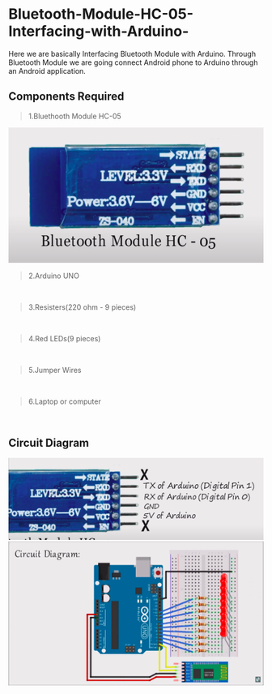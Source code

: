 # Bluetooth-Module-HC-05-Interfacing-with-Arduino-
Here we are basically Interfacing Bluetooth Module with Arduino.
Through Bluetooth Module we are going connect Android phone to Arduino through an Android application. 

## Components Required
>1.Bluethooth Module HC-05 

<img src = "https://github.com/DhruvJain666/Bluetooth-Module-HC-05-Interfacing-with-Arduino-/blob/main/assets/Images/Bluethooth%20Module%20HC-05.png" >

>2.Arduino UNO

<img src = "" >

>3.Resisters(220 ohm - 9 pieces)

<img src = "" >

>4.Red LEDs(9 pieces)

<img src = "" >

>5.Jumper Wires

<img src = "" >

>6.Laptop or computer 

<img src = "" >

## Circuit Diagram

<img src = "https://github.com/DhruvJain666/Bluetooth-Module-HC-05-Interfacing-with-Arduino-/blob/main/assets/Images/Connections.png" >

<img src ="https://github.com/DhruvJain666/Bluetooth-Module-HC-05-Interfacing-with-Arduino-/blob/main/assets/Images/Circuit%20Diagram.png">
